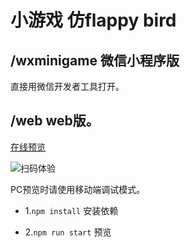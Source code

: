 # 小游戏 仿flappy bird

## /wxminigame  微信小程序版

直接用微信开发者工具打开。

## /web   web版。

[在线预览](https://ghostratel.github.io/portfolio/FlappyBird)

![扫码体验](http://ww1.sinaimg.cn/large/e3507465gy1ftbrymabctj207s07st8h.jpg)

PC预览时请使用移动端调试模式。

  + 1.` npm install `  安装依赖

  + 2.` npm run start `  预览

